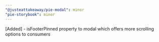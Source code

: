 ```yaml
---
"@justeattakeaway/pie-modal": minor
"pie-storybook": minor
---
```


[Added] - isFooterPinned property to modal which offers more scrolling options to consumers
